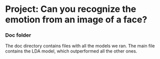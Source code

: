 # Project: Can you recognize the emotion from an image of a face?

### Doc folder

The doc directory contains files with all the models we ran. The main file contains the LDA model, which outperformed all the other ones.   
